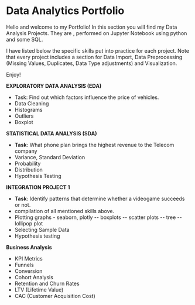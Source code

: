 # Data Analytics Portfolio
Hello and welcome to my Portfolio! In this section you will find my Data Analysis Projects. They are , performed on Jupyter Notebook using python and some SQL.

I have listed below the specific skills put into practice for each project. Note that every project includes a section for Data Import, Data Preprocessing (Missing Values, Duplicates, Data Type adjustments) and Visualization.

Enjoy!

**EXPLORATORY DATA ANALYSIS (EDA)**
- Task: Find out which factors influence the price of vehicles.
- Data Cleaning
- Histograms
- Outliers
- Boxplot

**STATISTICAL DATA ANALYSIS (SDA)**
- **Task**: What phone plan brings the highest revenue to the Telecom company
 - Variance, Standard Deviation
 - Probability
 - Distribution
 - Hypothesis Testing

**INTEGRATION PROJECT 1**
- **Task**: Identify patterns that determine whether a videogame succeeds or not.
- compilation of all mentioned skills above. 
- Plotting graphs - seaborn, plotly
-- boxplots
-- scatter plots
-- tree
-- lollipop plot
- Selecting Sample Data 
- Hypothesis testing

**Business Analysis**
- KPI Metrics
- Funnels
- Conversion
- Cohort Analysis
- Retention and Churn Rates
- LTV (Lifetime Value)
- CAC (Customer Acquisition Cost)



